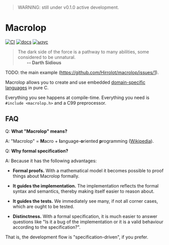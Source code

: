 > WARNING: still under v0.1.0 active development.

# Macrolop
[![CI](https://github.com/Hirrolot/macrolop/workflows/C/C++%20CI/badge.svg)](https://github.com/Hirrolot/macrolop/actions)
[![docs](https://img.shields.io/badge/docs-github.io-blue)](https://hirrolot.github.io/macrolop/)
[![ызус](https://img.shields.io/badge/spec-PDF-green)](https://github.com/Hirrolot/macrolop/blob/master/spec/spec.pdf)

> The dark side of the force is a pathway to many abilities, some considered to be unnatural.<br>&emsp;&emsp;<b>-- Darth Sidious</b>

TODO: the main example (https://github.com/Hirrolot/macrolop/issues/1).

Macrolop allows you to create and use embedded [domain-specific languages] in pure C.

Everything you see happens at compile-time. Everything you need is `#include <macrolop.h>` and a C99 preprocessor.

[domain-specific languages]: https://en.wikipedia.org/wiki/Domain-specific_language

## FAQ

Q: **What "Macrolop" means?**

A: "Macrolop" = **M**acro + **l**anguage-**o**riented **p**rogramming ([Wikipedia](https://en.wikipedia.org/wiki/Language-oriented_programming)).

Q: **Why formal specification?**

A: Because it has the following advantages:

 - **Formal proofs.** With a mathematical model it becomes possible to proof things about Macrolop formally.

 - **It guides the implementation.** The implementation reflects the formal syntax and semantics, thereby making itself easier to reason about.

 - **It guides the tests.** We immediately see many, if not all corner cases, which are ought to be tested.

 - **Distinctness.** With a formal specification, it is much easier to answer questions like "Is it a bug of the implementation or it is a valid behaviour according to the specification?".

That is, the development flow is "specification-driven", if you prefer.
